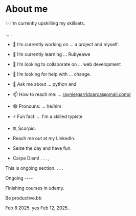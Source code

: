# About me

:sparkles: I'm currently upskilling my skillsets. <br> <br> ...  .

- 🔭 I’m currently working on ... a project and myself.
- 🌱 I’m currently learning ... Rubyeawe
- 👯 I’m looking to collaborate on ... web development
- 🤔 I’m looking for help with ... change.
- 💬 Ask me about ... python and
- 📫 How to reach me: ... rayniergarridoarca@gmail.comd
- 😄 Pronouns: ... he/him
- ⚡ Fun fact: ... I'm a skilled typiste
- ♏ Scorpio.

- Reach me out at my LinkedIn.
- Seize the day and have fun.
- Carpe Diem! . . . ,

This is ongoing section. . . .

Ongoing ----

Finishing courses in udemy.

Be productive.bb

Feb 8 2025.
yes 
Feb 12, 2025..

<!-- Hey be consistent and be yourself.


KAKAPOOY KAPIN PA SLOW LEARNER KA, THEN TUN AN MO NETWORKING! MARCH 28, 2025. TAPOS ANG PROCESS!! SIGH

Finish..
On time..
